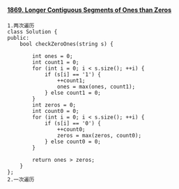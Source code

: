 #### [1869. Longer Contiguous Segments of Ones than Zeros](https://leetcode-cn.com/problems/longer-contiguous-segments-of-ones-than-zeros/)

```
1.两次遍历
class Solution {
public:
    bool checkZeroOnes(string s) {

        int ones = 0;
        int count1 = 0;
        for (int i = 0; i < s.size(); ++i) {
            if (s[i] == '1') {
                ++count1;
                ones = max(ones, count1);
            } else count1 = 0;
        }
        int zeros = 0;
        int count0 = 0;
        for (int i = 0; i < s.size(); ++i) {
            if (s[i] == '0') {
                ++count0;
                zeros = max(zeros, count0);
            } else count0 = 0;
        }
        
        return ones > zeros;
    }
};
2.一次遍历

```

